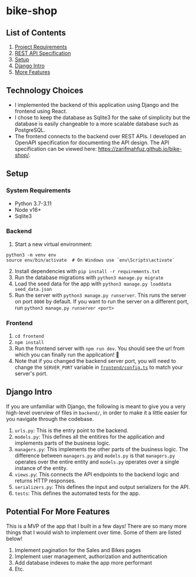 # bike-shop

## List of Contents
1. [Project Requirements](https://github.com/zarifmahfuz/bike-shop/blob/main/docs/requirements.md)
2. [REST API Specification](https://zarifmahfuz.github.io/bike-shop/)
3. [Setup](https://github.com/zarifmahfuz/bike-shop/blob/main/README.md#setup)
4. [Django Intro](https://github.com/zarifmahfuz/bike-shop/edit/main/README.md#django-intro)
5. [More Features](https://github.com/zarifmahfuz/bike-shop/blob/main/README.md#potential-for-more-features)

## Technology Choices
* I implemented the backend of this application using Django and the frontend using React. 
* I chose to keep the database as Sqlite3 for the sake of simplicity but the database is easily changeable to a more scalable database such as PostgreSQL. 
* The frontend connects to the backend over REST APIs. I developed an OpenAPI specification for documenting the API design. The API specification can be viewed here: https://zarifmahfuz.github.io/bike-shop/.

## Setup
### System Requirements
* Python 3.7-3.11
* Node v16+
* Sqlite3

### Backend
1. Start a new virtual environment:
```
python3 -m venv env
source env/bin/activate  # On Windows use `env\Scripts\activate`
```
2. Install dependencies with `pip install -r requirements.txt`
3. Run the database migrations with `python3 manage.py migrate`
4. Load the seed data for the app with `python3 manage.py loaddata seed_data.json`
5. Run the server with `python3 manage.py runserver`. This runs the server on port `8000` by default. If you want to run the server on a different port, run `python3 manage.py runserver <port>`

### Frontend
1. `cd frontend`
2. `npm install`
3. Run the frontend server with `npm run dev`. You should see the url from which you can finally run the application! :tada:
4. Note that if you changed the backend server port, you will need to change the `SERVER_PORT` variable in [`frontend/config.ts`](https://github.com/zarifmahfuz/bike-shop/blob/main/frontend/config.ts) to match your server's port.

## Django Intro
If you are unfamiliar with Django, the following is meant to give you a very high-level overview of files in `backend/`, in order to make it a little easier for you navigate through the codebase.
1. `urls.py`: This is the entry point to the backend.
2. `models.py`: This defines all the entitires for the application and implements parts of the business logic.
3. `managers.py`: This implements the other parts of the business logic. The difference between `managers.py` and `models.py` is that `managers.py` operates over the entire entity and `models.py` operates over a single instance of the entity.
4. `views.py`: This connects the API endpoints to the backend logic and returns HTTP responses.
5. `serializers.py`: This defines the input and output serializers for the API.
6. `tests`: This defines the automated tests for the app.

## Potential For More Features
This is a MVP of the app that I built in a few days! There are so many more things that I would wish to implement over time. Some of them are listed below!
1. Implement pagination for the Sales and Bikes pages
2. Implement user management, authorization and authentication
3. Add database indexes to make the app more performant
4. Etc.
